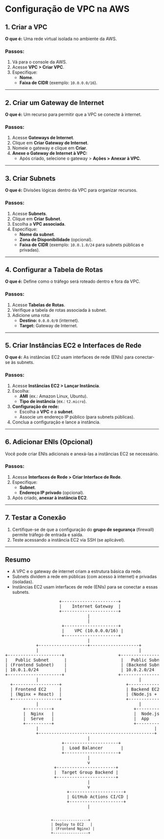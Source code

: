 # Configuração de VPC na AWS

## 1. Criar a VPC
**O que é:** Uma rede virtual isolada no ambiente da AWS.

### Passos:
1. Vá para o console da AWS.
2. Acesse **VPC > Criar VPC**.
3. Especifique:
   - **Nome**.
   - **Faixa de CIDR** (exemplo: `10.0.0.0/16`).

---

## 2. Criar um Gateway de Internet
**O que é:** Um recurso para permitir que a VPC se conecte à internet.

### Passos:
1. Acesse **Gateways de Internet**.
2. Clique em **Criar Gateway de Internet**.
3. Nomeie o gateway e clique em **Criar**.
4. **Anexe o Gateway de Internet à VPC:**
   - Após criado, selecione o gateway > **Ações > Anexar à VPC**.

---

## 3. Criar Subnets
**O que é:** Divisões lógicas dentro da VPC para organizar recursos.

### Passos:
1. Acesse **Subnets**.
2. Clique em **Criar Subnet**.
3. Escolha a **VPC associada**.
4. Especifique:
   - **Nome da subnet**.
   - **Zona de Disponibilidade** (opcional).
   - **Faixa de CIDR** (exemplo: `10.0.1.0/24` para subnets públicas e privadas).

---

## 4. Configurar a Tabela de Rotas
**O que é:** Define como o tráfego será roteado dentro e fora da VPC.

### Passos:
1. Acesse **Tabelas de Rotas**.
2. Verifique a tabela de rotas associada à subnet.
3. Adicione uma rota:
   - **Destino:** `0.0.0.0/0` (internet).
   - **Target:** Gateway de Internet.

---

## 5. Criar Instâncias EC2 e Interfaces de Rede
**O que é:** As instâncias EC2 usam interfaces de rede (ENIs) para conectar-se às subnets.

### Passos:
1. Acesse **Instâncias EC2 > Lançar Instância**.
2. Escolha:
   - **AMI** (ex.: Amazon Linux, Ubuntu).
   - **Tipo de instância** (ex.: `t2.micro`).
3. **Configuração de rede:**
   - Escolha a **VPC** e a **subnet**.
   - Associe um endereço IP público (para subnets públicas).
4. Conclua a configuração e lance a instância.

---

## 6. Adicionar ENIs (Opcional)
Você pode criar ENIs adicionais e anexá-las a instâncias EC2 se necessário.

### Passos:
1. Acesse **Interfaces de Rede > Criar Interface de Rede**.
2. Especifique:
   - **Subnet**.
   - **Endereço IP privado** (opcional).
3. Após criado, **anexar à instância EC2**.

---

## 7. Testar a Conexão
1. Certifique-se de que a configuração do **grupo de segurança** (firewall) permite tráfego de entrada e saída.
2. Teste acessando a instância EC2 via SSH (se aplicável).

---

## Resumo
- A VPC e o gateway de internet criam a estrutura básica da rede.
- Subnets dividem a rede em públicas (com acesso à internet) e privadas (isoladas).
- Instâncias EC2 usam interfaces de rede (ENIs) para se conectar a essas subnets.


<p align="center">
<pre>
                     +----------------------+                                 
                     |    Internet Gateway  |                                 
                     +----------------------+                                 
                                |                                             
                                |                                             
                      +---------------------+                                 
                      |    VPC (10.0.0.0/16) |                                 
                      +---------------------+                                 
                                |                                             
            +-------------------+-------------------+                       
            |                                       |                       
+---------------------+                     +---------------------+          
|   Public Subnet      |                     |   Public Subnet     |         
| (Frontend Subnet)    |                     | (Backend Subnet)    |          
| 10.0.1.0/24          |                     | 10.0.2.0/24         |          
+---------------------+                     +---------------------+          
            |                                       |                       
  +------------------+                         +------------------+         
  | Frontend EC2     |                         | Backend EC2      |          
  | (Nginx + React)  |                         | (Node.js + Mongo)|         
  +------------------+                         +------------------+          
            |                                       |                       
       +----------+                               +----------+               
       |  Nginx   |                               |  Node.js |               
       |  Serve   |                               |  App     |               
       +----------+                               +----------+               
            |                                             |                 
            +---------------------------------------------+                 
                                |                                             
                      +---------------------+                                 
                      |  Load Balancer       |                                 
                      +---------------------+                                 
                                |                                             
                                v                                             
                   +-----------------------+                                  
                   |  Target Group Backend |                                 
                   +-----------------------+                                  
                                |                                      
                                v                                   
                        +---------------------+                        
                        | GitHub Actions CI/CD |                        
                        +---------------------+                        
                                |                                      

                         +----------------+                          
                         | Deploy to EC2   |                          
                         | (Frontend Nginx) |                          
                         +----------------+
</pre>
</p>
